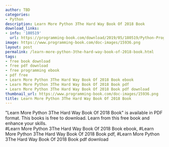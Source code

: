 ```yaml
---
author: TBD
categories:
- Python
description: Learn More Python 3The Hard Way Book Of 2018 Book
download_links:
- info: '180519'
  url: https://programming-book.com/download/2019/05/180519/Python-Programming123uo00es0352.pdf
image: https://www.programming-book.com/doc-images/15936.png
layout: post
permalink: /learn-more-python-3the-hard-way-book-of-2018-book.html
tags:
- free book download
- free pdf download
- free programming ebook
- pdf free
- Learn More Python 3The Hard Way Book Of 2018 Book ebook
- Learn More Python 3The Hard Way Book Of 2018 Book pdf
- Learn More Python 3The Hard Way Book Of 2018 Book pdf download
thumbnail_url: https://www.programming-book.com/doc-images/15936.png
title: Learn More Python 3The Hard Way Book Of 2018 Book
---
```


 
<div class="item-desc text-justify">
  "Learn More Python 3The Hard Way Book Of 2018 Book" is available in PDF format. This books is free to download. Learn from this free book and enhance your skills.
  <br>
  #Learn More Python 3The Hard Way Book Of 2018 Book ebook, #Learn More Python 3The Hard Way Book Of 2018 Book pdf, #Learn More Python 3The Hard Way Book Of 2018 Book pdf download
</div>
